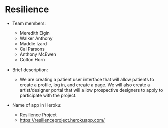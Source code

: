 # Resilience
- Team members:

    - Meredith Elgin
    - Walker Anthony
    - Maddie Izard
    - Cal Parsons
    - Anthony McEwen
    - Colton Horn

- Brief description:
	- We are creating a patient user interface that will allow patients to create a profile, log in, and create a page. We will also create a artist/designer portal that will allow prospective designers to apply to participate with the project.

- Name of app in Heroku:
  - Resilience Project
  - https://resilienceproject.herokuapp.com/
